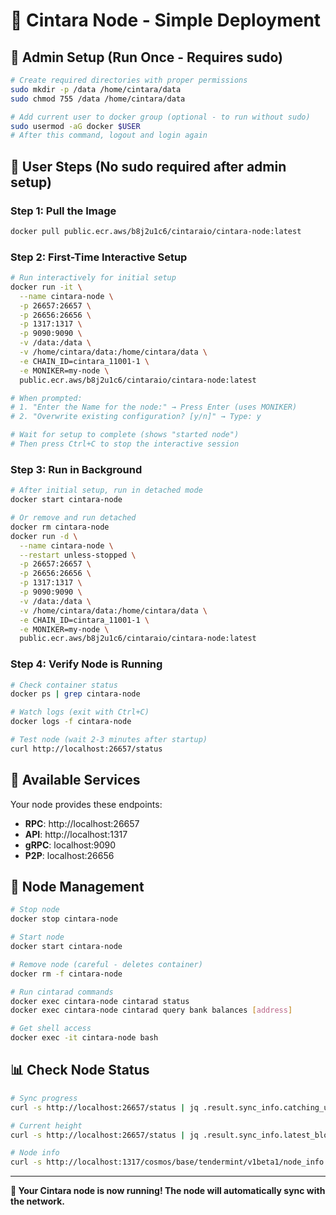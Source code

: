 # 🚀 Cintara Node - Simple Deployment

## 🔐 **Admin Setup (Run Once - Requires sudo)**

```bash
# Create required directories with proper permissions
sudo mkdir -p /data /home/cintara/data
sudo chmod 755 /data /home/cintara/data

# Add current user to docker group (optional - to run without sudo)
sudo usermod -aG docker $USER
# After this command, logout and login again
```

## 🐳 **User Steps (No sudo required after admin setup)**

### **Step 1: Pull the Image**
```bash
docker pull public.ecr.aws/b8j2u1c6/cintaraio/cintara-node:latest
```

### **Step 2: First-Time Interactive Setup**
```bash
# Run interactively for initial setup
docker run -it \
  --name cintara-node \
  -p 26657:26657 \
  -p 26656:26656 \
  -p 1317:1317 \
  -p 9090:9090 \
  -v /data:/data \
  -v /home/cintara/data:/home/cintara/data \
  -e CHAIN_ID=cintara_11001-1 \
  -e MONIKER=my-node \
  public.ecr.aws/b8j2u1c6/cintaraio/cintara-node:latest

# When prompted:
# 1. "Enter the Name for the node:" → Press Enter (uses MONIKER)
# 2. "Overwrite existing configuration? [y/n]" → Type: y

# Wait for setup to complete (shows "started node")
# Then press Ctrl+C to stop the interactive session
```

### **Step 3: Run in Background**
```bash
# After initial setup, run in detached mode
docker start cintara-node

# Or remove and run detached
docker rm cintara-node
docker run -d \
  --name cintara-node \
  --restart unless-stopped \
  -p 26657:26657 \
  -p 26656:26656 \
  -p 1317:1317 \
  -p 9090:9090 \
  -v /data:/data \
  -v /home/cintara/data:/home/cintara/data \
  -e CHAIN_ID=cintara_11001-1 \
  -e MONIKER=my-node \
  public.ecr.aws/b8j2u1c6/cintaraio/cintara-node:latest
```

### **Step 4: Verify Node is Running**
```bash
# Check container status
docker ps | grep cintara-node

# Watch logs (exit with Ctrl+C)
docker logs -f cintara-node

# Test node (wait 2-3 minutes after startup)
curl http://localhost:26657/status
```

## 🎯 **Available Services**

Your node provides these endpoints:
- **RPC**: http://localhost:26657
- **API**: http://localhost:1317
- **gRPC**: localhost:9090
- **P2P**: localhost:26656

## 🔧 **Node Management**

```bash
# Stop node
docker stop cintara-node

# Start node
docker start cintara-node

# Remove node (careful - deletes container)
docker rm -f cintara-node

# Run cintarad commands
docker exec cintara-node cintarad status
docker exec cintara-node cintarad query bank balances [address]

# Get shell access
docker exec -it cintara-node bash
```

## 📊 **Check Node Status**

```bash
# Sync progress
curl -s http://localhost:26657/status | jq .result.sync_info.catching_up

# Current height
curl -s http://localhost:26657/status | jq .result.sync_info.latest_block_height

# Node info
curl -s http://localhost:1317/cosmos/base/tendermint/v1beta1/node_info
```

---

**🎉 Your Cintara node is now running! The node will automatically sync with the network.**